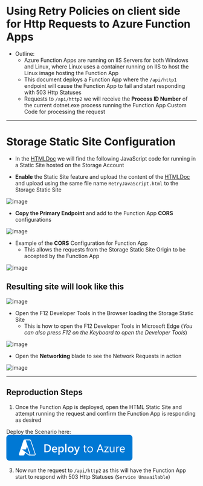 # Using Retry Policies on client side for Http Requests to Azure Function Apps

- Outline:
  - Azure Function Apps are running on IIS Servers for both Windows and Linux, where Linux uses a container running on IIS to host the Linux image hosting the Function App
  - This document deploys a Function App where the `/api/http1` endpoint will cause the Function App to fail and start responding with 503 Http Statuses
  - Requests to `/api/http2` we will receive the **Process ID Number** of the current dotnet.exe process running the Function App Custom Code for processing the request


---

# Storage Static Site Configuration

- In the [HTMLDoc](https://github.com/macavall/L300-RetryFunctionScenario/tree/master/HtmlDoc) we will find the following JavaScript code for running in a Static Site hosted on the Storage Account

- **Enable** the Static Site feature and upload the content of the [HTMLDoc](https://github.com/macavall/L300-RetryFunctionScenario/tree/master/HtmlDoc) and upload using the same file name `RetryJavaScript.html` to the Storage Static Site

![image](https://github.com/macavall/L300-RetryFunctionScenario/assets/43223084/3ff85191-894c-4766-b74f-6557d7fc50d9)

- **Copy the Primary Endpoint** and add to the Function App **CORS** configurations

![image](https://github.com/macavall/L300-RetryFunctionScenario/assets/43223084/a6a8f8f0-e58d-484e-8bb7-15278bf8c46a)

- Example of the **CORS** Configuration for Function App
  - This allows the requests from the Storage Static Site Origin to be accepted by the Function App

![image](https://github.com/macavall/L300-RetryFunctionScenario/assets/43223084/571f85a6-478d-4d23-bfe0-6fbccbc40e4d)

## Resulting site will look like this

![image](https://github.com/macavall/L300-RetryFunctionScenario/assets/43223084/de79291e-7eb0-429e-9697-6da4fd36ed32)

- Open the F12 Developer Tools in the Browser loading the Storage Static Site
  - This is how to open the F12 Developer Tools in Microsoft Edge (_You can also press F12 on the Keyboard to open the Developer Tools_)

![image](https://github.com/macavall/L300-RetryFunctionScenario/assets/43223084/21ae9b62-79f5-4c4e-a564-d0a55af4d314)

- Open the **Networking** blade to see the Network Requests in action

![image](https://github.com/macavall/L300-RetryFunctionScenario/assets/43223084/35318b0e-335e-42a7-88de-05f7b56ea671)

---

## Reproduction Steps

1. Once the Function App is deployed, open the HTML Static Site and attempt running the request and confirm the Function App is responding as desired

Deploy the Scenario here: [![Deploy To Azure](https://raw.githubusercontent.com/Azure/azure-quickstart-templates/master/1-CONTRIBUTION-GUIDE/images/deploytoazure.svg?sanitize=true)](https://portal.azure.com/#create/Microsoft.Template/uri/https%3A%2F%2Fraw.githubusercontent.com%2Fmacavall%2FL300-RetryFunctionScenario%2Fmaster%2Fazuredeploy.json)

3. Now run the request to `/api/http2` as this will have the Function App start to respond with 503 Http Statuses (`Service Unavailable`)
